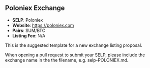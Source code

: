 ## Poloniex Exchange

* **SELP**: Poloniex
* **Website**: https://poloniex.com
* **Pairs**: SUM/BTC
* **Listing Fee**: N/A

This is the suggested template for a new exchange listing proposal.

When opening a pull request to submit your SELP, please include the exchange name in the the filename, e.g. selp-POLONIEX.md.
